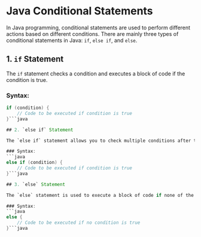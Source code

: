 # Java Conditional Statements

In Java programming, conditional statements are used to perform different actions based on different conditions. There are mainly three types of conditional statements in Java: `if`, `else if`, and `else`.

## 1. `if` Statement

The `if` statement checks a condition and executes a block of code if the condition is true.

### Syntax:
```java
if (condition) {
    // Code to be executed if condition is true
}```java

## 2. `else if` Statement

The `else if` statement allows you to check multiple conditions after the initial `if` statement. If the first `if` condition is false, it evaluates the next condition.

### Syntax:
```java
else if (condition) {
    // Code to be executed if condition is true
}```java

## 3. `else` Statement

The `else` statement is used to execute a block of code if none of the preceding conditions are true.

### Syntax:
```java
else {
    // Code to be executed if no condition is true
}```java
